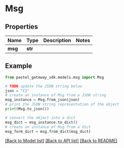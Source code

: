 # Msg


## Properties

Name | Type | Description | Notes
------------ | ------------- | ------------- | -------------
**msg** | **str** |  | 

## Example

```python
from pastel_gateway_sdk.models.msg import Msg

# TODO update the JSON string below
json = "{}"
# create an instance of Msg from a JSON string
msg_instance = Msg.from_json(json)
# print the JSON string representation of the object
print(Msg.to_json())

# convert the object into a dict
msg_dict = msg_instance.to_dict()
# create an instance of Msg from a dict
msg_form_dict = msg.from_dict(msg_dict)
```
[[Back to Model list]](../README.md#documentation-for-models) [[Back to API list]](../README.md#documentation-for-api-endpoints) [[Back to README]](../README.md)


